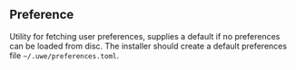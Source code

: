 ## Preference

Utility for fetching user preferences, supplies a default if no preferences can be loaded from disc. The installer should create a default preferences file `~/.uwe/preferences.toml`.
